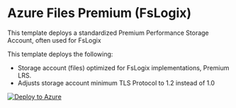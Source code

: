# Azure Files Premium (FsLogix)

This template deploys a standardized Premium Performance Storage Account, often used for FsLogix

This template deploys the following:
* Storage account (files) optimized for FsLogix implementations, Premium LRS.
* Adjusts storage account minimum TLS Protocol to 1.2 instead of 1.0


[![Deploy to Azure](https://aka.ms/deploytoazurebutton)](https://portal.azure.com/#create/Microsoft.Template/uri/https%3A%2F%2Fraw.githubusercontent.com%2FMark-gx%2FAzureTemplates%2Fmain%2FStorage%2FDeployPremiumStorageLRS%2FStoragePremiumLRS.json)
